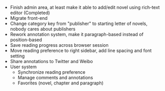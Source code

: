* Finish admin area, at least make it able to add/edit novel using rich-text editor (Completed)
* Migrate front-end
* Change category key from "publisher" to starting letter of novels, nobody cares about publishers
* Rework annotation system, make it paragraph-based instead of position-based
* Save reading progress across browser session
* Move reading preference to right sidebar, add line spacing and font setting
* Share annotations to Twitter and Weibo
* User system
    + Synchronize reading preference
    + Manage comments and annotations
    + Favorites (novel, chapter and paragraph)

